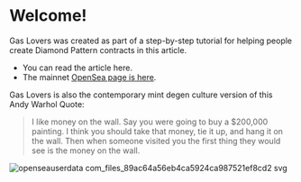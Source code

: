 # Welcome!

Gas Lovers was created as part of a step-by-step tutorial for helping people create Diamond Pattern contracts in this article.

- You can read the article here.
- The mainnet [OpenSea page is here](https://opensea.io/collection/gas-lovers).

Gas Lovers is also the contemporary mint degen culture version of this Andy Warhol Quote:

> I like money on the wall. Say you were going to buy a $200,000 painting. I think you should take that money, tie it up, and hang it on the wall. Then when someone visited you the first thing they would see is the money on the wall.

![openseauserdata com_files_89ac64a56eb4ca5924ca987521ef8cd2 svg](https://user-images.githubusercontent.com/59190/225158834-0d6598e4-3006-46c6-be99-86271f54ea80.png)

